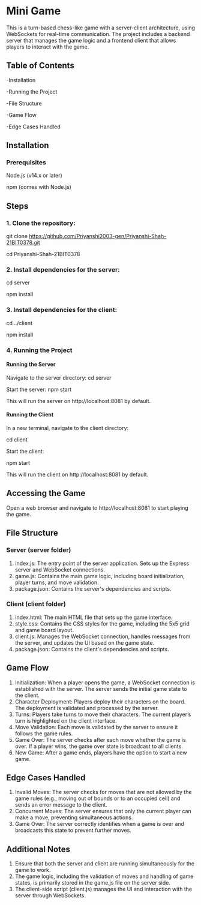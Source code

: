 # Mini Game
This is a turn-based chess-like game with a server-client architecture, using WebSockets for real-time communication. The project includes a backend server that manages the game logic and a frontend client that allows players to interact with the game.

## Table of Contents

-Installation

-Running the Project

-File Structure

-Game Flow

-Edge Cases Handled

## Installation
### Prerequisites
Node.js (v14.x or later)

npm (comes with Node.js)

## Steps

### 1. Clone the repository:
git clone https://github.com/Priyanshi2003-gen/Priyanshi-Shah-21BIT0378.git

cd Priyanshi-Shah-21BIT0378

### 2. Install dependencies for the server:
cd server

npm install

### 3. Install dependencies for the client:
cd ../client

npm install

### 4. Running the Project


#### Running the Server
Navigate to the server directory:
cd server

Start the server:
npm start

This will run the server on http://localhost:8081 by default.


#### Running the Client
In a new terminal, navigate to the client directory:

cd client


Start the client:

npm start

This will run the client on http://localhost:8081 by default.

## Accessing the Game
Open a web browser and navigate to http://localhost:8081 to start playing the game.

## File Structure

### Server (server folder)

1. index.js: The entry point of the server application. Sets up the Express server and WebSocket connections.
2. game.js: Contains the main game logic, including board initialization, player turns, and move validation.
3. package.json: Contains the server's dependencies and scripts.
   
### Client (client folder)

1. index.html: The main HTML file that sets up the game interface.
2. style.css: Contains the CSS styles for the game, including the 5x5 grid and game board layout.
3. client.js: Manages the WebSocket connection, handles messages from the server, and updates the UI based on the game state.
4. package.json: Contains the client's dependencies and scripts.

   
## Game Flow

1. Initialization: When a player opens the game, a WebSocket connection is established with the server. The server sends the initial game state to the client.
2. Character Deployment: Players deploy their characters on the board. The deployment is validated and processed by the server.
3. Turns: Players take turns to move their characters. The current player’s turn is highlighted on the client interface.
4. Move Validation: Each move is validated by the server to ensure it follows the game rules.
5. Game Over: The server checks after each move whether the game is over. If a player wins, the game over state is broadcast to all clients.
6. New Game: After a game ends, players have the option to start a new game.

## Edge Cases Handled

1. Invalid Moves: The server checks for moves that are not allowed by the game rules (e.g., moving out of bounds or to an occupied cell) and sends an error message to the client.
2. Concurrent Moves: The server ensures that only the current player can make a move, preventing simultaneous actions.
3. Game Over: The server correctly identifies when a game is over and broadcasts this state to prevent further moves.

## Additional Notes

1. Ensure that both the server and client are running simultaneously for the game to work.
2. The game logic, including the validation of moves and handling of game states, is primarily stored in the game.js file on the server side.
3. The client-side script (client.js) manages the UI and interaction with the server through WebSockets.
